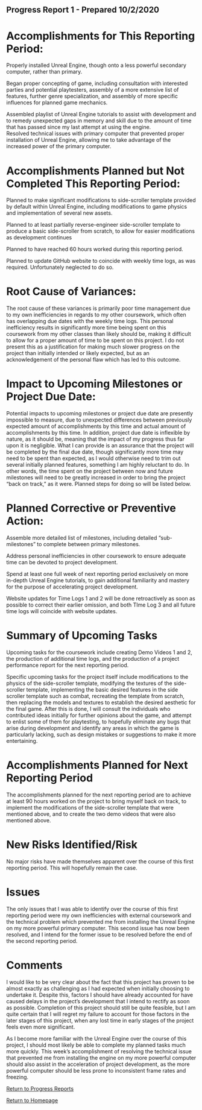 ## Progress Report 1 - Prepared 10/2/2020

# Accomplishments for This Reporting Period:
Properly installed Unreal Engine, though onto a less powerful secondary computer, rather than primary.

Began proper concepting of game, including consultation with interested parties and potential playtesters, assembly of a more extensive list of features, further genre specialization, and assembly of more specific influences for planned game mechanics.

Assembled playlist of Unreal Engine tutorials to assist with development and to remedy unexpected gaps in memory and skill due to the amount of time that has passed since my last attempt at using the engine.  
Resolved technical issues with primary computer that prevented proper installation of Unreal Engine, allowing me to take advantage of the increased power of the primary computer.


# Accomplishments Planned but Not Completed This Reporting Period:
Planned to make significant modifications to side-scroller template provided by default within Unreal Engine, including modifications to game physics and implementation of several new assets.

Planned to at least partially reverse-engineer side-scroller template to produce a basic side-scroller from scratch, to allow for easier modifications as development continues

Planned to have reached 60 hours worked during this reporting period.

Planned to update GitHub website to coincide with weekly time logs, as was required. Unfortunately neglected to do so.


# Root Cause of Variances:
The root cause of these variances is primarily poor time management due to my own inefficiencies in regards to my other coursework, which often has overlapping due dates with the weekly time logs. This personal inefficiency results in significantly more time being spent on this coursework from my other classes than likely should be, making it difficult to allow for a proper amount of time to be spent on this project. I do not present this as a justification for making much slower progress on the project than initially intended or likely expected, but as an acknowledgement of the personal flaw which has led to this outcome.   


# Impact to Upcoming Milestones or Project Due Date:
Potential impacts to upcoming milestones or project due date are presently impossible to measure, due to unexpected differences between previously expected amount of accomplishments by this time and actual amount of accomplishments by this time. In addition, project due date is inflexible by nature, as it should be, meaning that the impact of my progress thus far upon it is negligible. What I can provide is an assurance that the project will be completed by the final due date, though significantly more time may need to be spent than expected, as I would otherwise need to trim out several initially planned features, something I am highly reluctant to do. In other words, the time spent on the project between now and future milestones will need to be greatly increased in order to bring the project “back on track,” as it were. Planned steps for doing so will be listed below.


# Planned Corrective or Preventive Action:
Assemble more detailed list of milestones, including detailed “sub-milestones” to complete between primary milestones.

Address personal inefficiencies in other coursework to ensure adequate time can be devoted to project development.

Spend at least one full week of next reporting period exclusively on more in-depth Unreal Engine tutorials, to gain additional familiarity and mastery for the purpose of accelerating project development.

Website updates for Time Logs 1 and 2 will be done retroactively as soon as possible to correct their earlier omission, and both TIme Log 3 and all future time logs will coincide with website updates.


# Summary of Upcoming Tasks
Upcoming tasks for the coursework include creating Demo Videos 1 and 2, the production of additional time logs, and the production of a project performance report for the next reporting period.

Specific upcoming tasks for the project itself include modifications to the physics of the side-scroller template, modifying the textures of the side-scroller template, implementing the basic desired features in the side scroller template such as combat, recreating the template from scratch, then replacing the models and textures to establish the desired aesthetic for the final game. After this is done, I will consult the individuals who contributed ideas initially for further opinions about the game, and attempt to enlist some of them for playtesting, to hopefully eliminate any bugs that arise during development and identify any areas in which the game is particularly lacking, such as design mistakes or suggestions to make it more entertaining.


# Accomplishments Planned for Next Reporting Period
The accomplishments planned for the next reporting period are to achieve at least 90 hours worked on the project to bring myself back on track, to implement the modifications of the side-scroller template that were mentioned above, and to create the two demo videos that were also mentioned above. 


# New Risks Identified/Risk
No major risks have made themselves apparent over the course of this first reporting period. This will hopefully remain the case.


# Issues

The only issues that I was able to identify over the course of this first reporting period were my own inefficiencies with external coursework and the technical problem which prevented me from installing the Unreal Engine on my more powerful primary computer. This second issue has now been resolved, and I intend for the former issue to be resolved before the end of the second reporting period.


# Comments

I would like to be very clear about the fact that this project has proven to be almost exactly as challenging as I had expected when initially choosing to undertake it. Despite this, factors I should have already accounted for have caused delays in the project’s development that I intend to rectify as soon as possible. Completion of this project should still be quite feasible, but I am quite certain that I will regret my failure to account for those factors in the later stages of this project, when any lost time in early stages of the project feels even more significant. 

As I become more familiar with the Unreal Engine over the course of this project, I should most likely be able to complete my planned tasks much more quickly. This week’s accomplishment of resolving the technical issue that prevented me from installing the engine on my more powerful computer should also assist in the acceleration of project development, as the more powerful computer should be less prone to inconsistent frame rates and freezing.


[Return to Progress Reports](https://tkfromthe90s.github.io/TKfromthe90s.github.io-progress-reports/)

[Return to Homepage](https://tkfromthe90s.github.io/)
